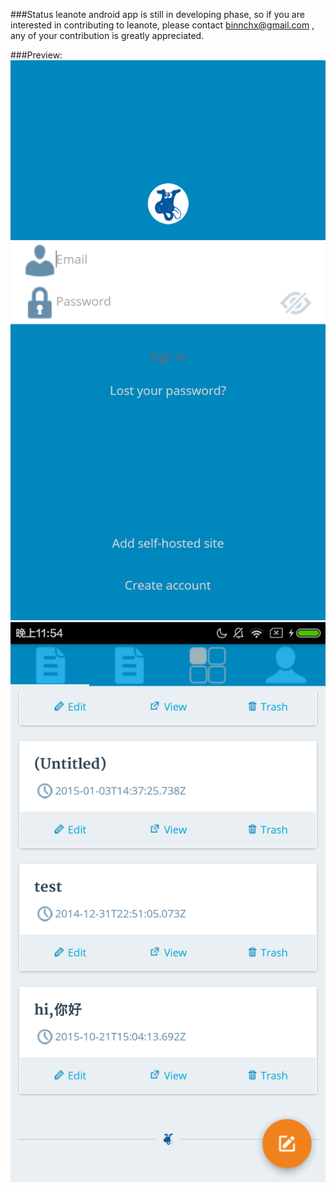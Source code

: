 ###Status
leanote android app is still in developing phase, so if you are interested in contributing to leanote, please  contact binnchx@gmail.com , any of your contribution is greatly appreciated.



###Preview:
![](./preview/login.png)
![](./preview/note_list.png)
